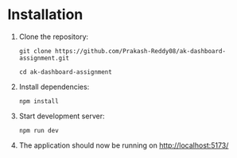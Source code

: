 <h1>Installation</h1>
<ol>
  <li>
    Clone the repository:
    <pre><code>git clone https://github.com/Prakash-Reddy08/ak-dashboard-assignment.git</code></pre>
    <pre><code>cd ak-dashboard-assignment</code></pre>
  </li>
  <li>
    Install dependencies:
    <pre><code>npm install</code></pre>
  </li>
  <li>
    Start development server:
    <pre><code>npm run dev</code></pre>
  </li>
  <li>
    The application should now be running on
    <a href="http://localhost:5173/">http://localhost:5173/</a>
  </li>
</ol>
